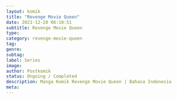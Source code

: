 ```yaml
---
layout: komik
title: "Revenge Movie Queen"
date: 2021-12-20 06:10:51
subtitle: Revenge Movie Queen
type: 
category: revenge-movie-queen
tag: 
genre: 
subtag: 
label: Series
image: 
author: Postkomik
status: Ongoing / Completed
description: Manga Komik Revenge Movie Queen | Bahasa Indonesia
meta: 
---
```

